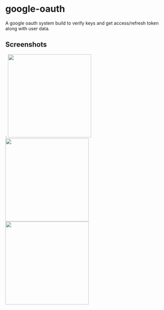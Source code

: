 # google-oauth
A google oauth system build to verify keys and get access/refresh token along with user data.

## Screenshots
.
<img src="https://user-images.githubusercontent.com/31537546/76456959-ebabc500-63fd-11ea-8c7c-0366925b2b0c.png" width="260">
<img src="https://user-images.githubusercontent.com/31537546/76456962-ee0e1f00-63fd-11ea-9e9a-79794aa7836f.png" width="260">
<img src="https://user-images.githubusercontent.com/31537546/76456967-efd7e280-63fd-11ea-9dc3-5c1f97dfe97d.png" width="260">

